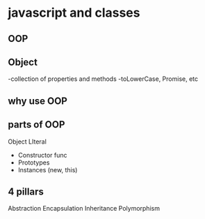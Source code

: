 # javascript and classes

## OOP
## Object
-collection of properties and methods
-toLowerCase, Promise, etc

## why use OOP
## parts of OOP
Object LIteral
- Constructor func
- Prototypes
- Instances (new, this)


## 4 pillars
Abstraction
Encapsulation
Inheritance
Polymorphism




